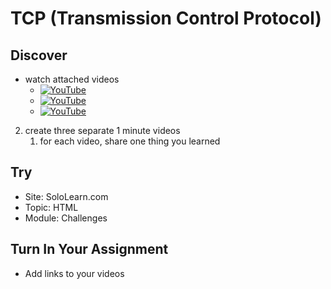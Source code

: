 # TCP (Transmission Control Protocol)

## Discover
-  watch attached videos
	-	[![YouTube](https://i.ytimg.com/vi/lHPkQfMu27w/default.jpg)](https://www.youtube.com/watch?v=nahImlxC0k0)
	-	[![YouTube](https://i.ytimg.com/vi/pCvZtjoRq1I/default.jpg)](https://www.youtube.com/watch?v=pCvZtjoRq1I)
	-	[![YouTube](https://i.ytimg.com/vi/fqoY9mZGBac/default.jpg)](https://www.youtube.com/watch?v=fqoY9mZGBac)

2. create three separate 1 minute videos
	1. for each video, share one thing you learned

## Try
- Site: SoloLearn.com
- Topic: HTML
- Module: Challenges

## Turn In Your Assignment
- Add links to your videos